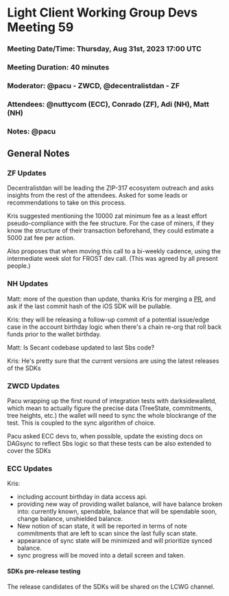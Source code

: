 # Light Client Working Group Devs Meeting 59
### Meeting Date/Time: Thursday, Aug 31st, 2023 17:00 UTC
### Meeting Duration: 40 minutes
### Moderator: @pacu - ZWCD, @decentralistdan - ZF
### Attendees: @nuttycom (ECC), Conrado (ZF), Adi (NH), Matt (NH)
### Notes: @pacu

## General Notes

### ZF Updates

Decentralistdan will be leading the ZIP-317 ecosystem outreach and asks insights from the 
rest of the attendees. Asked for some leads or recommendations to take on this process.

Kris suggested mentioning the 10000 zat minimum fee as a least effort pseudo-compliance with the
fee structure. For the case of miners, if they know the structure of their transaction beforehand, 
they could estimate a 5000 zat fee per action.

Also proposes that when moving this call to a bi-weekly cadence, using the intermediate week slot for FROST dev call. (This was agreed by all present people.)


### NH Updates 
Matt: more of the question than update, thanks Kris for merging a [PR](https://github.com/zcash/ZcashLightClientKit/pull/1210), and ask if the last commit hash of the iOS SDK will be pullable. 

Kris: they will be releasing a follow-up commit of a potential issue/edge case in the account birthday logic when there's a chain re-org that roll back funds prior to the wallet birthday. 

Matt: Is Secant codebase updated to last Sbs code?

Kris: He's pretty sure that the current versions are using the latest releases of the SDKs

### ZWCD Updates
Pacu wrapping up the first round of integration tests with darksidewalletd, which mean to
actually figure the precise data (TreeState, commitments, tree heights, etc.) the wallet
will need to sync the whole blockrange of the test. This is coupled to the sync algorithm
of choice.

Pacu asked ECC devs to, when possible, update the existing docs on DAGsync to reflect Sbs logic so that these tests can be also extended to cover the SDKs


### ECC Updates

Kris: 

- including account birthday in data access api. 
- providing new way of providing wallet balance, will have balance broken into: currently known, spendable, balance that will be spendable soon, change balance, unshielded balance.
- New notion of scan state, it will be reported in terms of note commitments that are left to scan since the last fully scan state. 
- appearance of sync state will be minimized and will prioritize synced balance. 
- sync progress will be moved into a detail screen and taken. 

#### SDKs pre-release testing 

The release candidates of the SDKs will be shared on the LCWG channel. 
